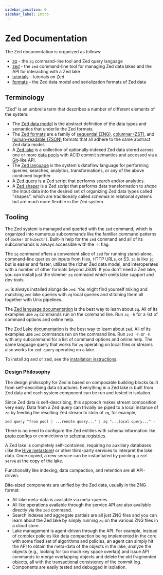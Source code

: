 ```yaml
---
sidebar_position: 0
sidebar_label: Intro
---
```


# Zed Documentation

The Zed documentation is organized as follows:

* [zq](zq/README.md) - the `zq` command-line tool and Zed query language
* [zed](zed/README.md) - the `zed` command-line tool for managing Zed data lakes and the
API for interacting with a Zed lake
* [tutorials](tutorials) - tutorials on Zed
* [formats](formats/README.md) - the Zed data model and serialization formats
of Zed data

## Terminology

"Zed" is an umbrella term that describes
a number of different elements of the system:
* The [Zed data model](formats/zed.md) is the abstract definition of the data types and semantics
that underlie the Zed formats.
* The [Zed formats](formats/README.md) are a family of
[sequential (ZNG)](formats/zng.md), [columnar (ZST)](formats/zst.md),
and [human-readable (ZSON)](formats/zson.md) formats that all adhere to the
same abstract Zed data model.
* A [Zed lake](zed/README.md) is a collection of optionally-indexed Zed data stored
across one or more [data pools](zed/README.md#14-data-pools) with ACID commit semantics and
accessed via a [Git](https://git-scm.com/)-like API.
* The [Zed language](zq/language.md) is the system's dataflow language for performing
queries, searches, analytics, transformations, or any of the above combined together.
* A  [Zed query](zq/language.md#1-introduction) is a Zed script that performs
search and/or analytics.
* A [Zed shaper](zq/language.md#9-shaping) is a Zed script that performs
data transformation to _shape_
the input data into the desired set of organizing Zed data types called "shapes",
which are traditionally called _schemas_ in relational systems but are
much more flexible in the Zed system.

## Tooling

The Zed system is managed and queried with the `zed` command,
which is organized into numerous subcommands like the familiar command patterns
of `docker` or `kubectrl`.
Built-in help for the `zed` command and all of its subcommands is always
accessible with the `-h` flag.

The `zq` command offers a convenient slice of `zed` for running
stand-alone, command-line queries on inputs from files, HTTP URLs, or S3.
`zq` is like [`jq`](https://stedolan.github.io/jq/) but is easier and faster, utilizes the richer
Zed data model, and interoperates with a number of other formats beyond JSON.
If you don't need a Zed lake, you can install just the
slimmer `zq` command which omits lake support and dev tools.

`zq` is always installed alongside `zed`.  You might find yourself mixing and
matching `zed` lake queries with `zq` local queries and stitching them
all together with Unix pipelines.

The [Zed language documentation](zq/language.md)
is the best way to learn about `zq`.
All of its examples use `zq` commands run on the command line.
Run `zq -h` for a list of command options and online help.

The [Zed Lake documentation](zed/README.md)
is the best way to learn about `zed`.
All of its examples use `zed` commands run on the command line.
Run `zed -h` or `-h` with any subcommand for a list of command options
and online help.  The same language query that works for `zq` operating
on local files or streams also works for `zed query` operating on a lake.

To install zq and or zed, see the [installation instructions](install.md).

### Design Philosophy

The design philosophy for Zed is based on composable building blocks
built from self-describing data structures.  Everything in a Zed lake
is built from Zed data and each system component can be run and tested in isolation.

Since Zed data is self-describing, this approach makes stream composition
very easy.  Data from a Zed query can trivially be piped to a local
instance of `zq` by feeding the resulting Zed stream to stdin of `zq`, for example,
```
zed query "from pool | ...remote query..." | zq "...local query..." -
```
There is no need to configure the Zed entities with schema information
like [proto configs](https://developers.google.com/protocol-buffers/docs/proto3)
or connections to
[schema registries](https://docs.confluent.io/platform/current/schema-registry/index.html).

A Zed lake is completely self-contained, requiring no auxiliary databases
(like the [Hive metastore](https://cwiki.apache.org/confluence/display/hive/design))
or other third-party services to interpret the lake data.
Once copied, a new service can be instantiated by pointing a `zed serve`
at the copy of the lake.

Functionality like indexing, data compaction, and retention are all
API-driven.

Bite-sized components are unified by the Zed data, usually in the ZNG format:
* All lake meta-data is available via meta-queries.
* All like operations available through the service API are also available
directly via the `zed` command.
* Search indexes and aggregate partials are all just ZNG files and you can
learn about the Zed lake by simply running `zq` on the various ZNG files
in a cloud store.
* Lake management is agent-driven through the API.  For example, instead of complex policies
like data compaction being implemented in the core with some fixed set of
algorithms and policies, an agent can simply hit the API to obtain the meta-data
of the objects in the lake, analyze the objects (e.g., looking for too much
key space overlap) and issue API commands to merge overlapping objects
and delete the old fragmented objects, all with the transactional consistency
of the commit log.
* Components are easily tested and debugged in isolation.

